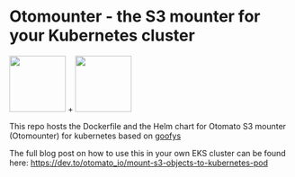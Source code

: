 # Otomounter - the S3 mounter for your Kubernetes cluster

<img src="https://upload.wikimedia.org/wikipedia/commons/thumb/b/bc/Amazon-S3-Logo.svg/440px-Amazon-S3-Logo.svg.png" width="100" height="100"> + <img src="https://cdn.icon-icons.com/icons2/2699/PNG/512/amazon_eks_logo_icon_168659.png" width="100" height="100">

This repo hosts the Dockerfile and the Helm chart for Otomato S3 mounter (Otomounter) for kubernetes based on [goofys](https://github.com/kahing/goofys)

The full blog post on how to use this in your own EKS cluster can be found here: https://dev.to/otomato_io/mount-s3-objects-to-kubernetes-pod

